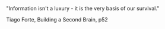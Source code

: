 "Information isn't a luxury - it is the very basis of our survival."

Tiago Forte, Building a Second Brain, p52